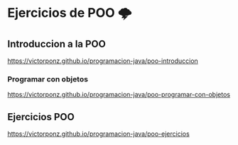 # Ejercicios de POO 🌩️


## Introduccion a la POO
https://victorponz.github.io/programacion-java/poo-introduccion

### Programar con objetos
https://victorponz.github.io/programacion-java/poo-programar-con-objetos

## Ejercicios POO
https://victorponz.github.io/programacion-java/poo-ejercicios
